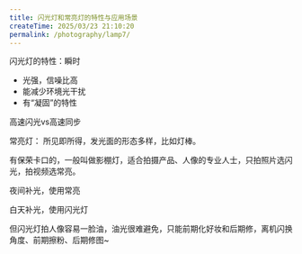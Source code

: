 ```yaml
---
title: 闪光灯和常亮灯的特性与应用场景
createTime: 2025/03/23 21:10:20
permalink: /photography/lamp7/
---
```



闪光灯的特性：瞬时

- 光强，信噪比高
- 能减少环境光干扰
- 有“凝固”的特性


高速闪光vs高速同步


常亮灯：
所见即所得，发光面的形态多样，比如灯棒。


有保荣卡口的，一般叫做影棚灯，适合拍摄产品、人像的专业人士，只拍照片选闪光，拍视频选常亮。

夜间补光，使用常亮

白天补光，使用闪光灯

但闪光灯拍人像容易一脸油，油光很难避免，只能前期化好妆和后期修，离机闪换角度、前期擦粉、后期修图~